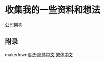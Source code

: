 # 收集我的一些资料和想法
[公司架构](company/README.md])
## 附录
makedown语法:[简体中文](http://wowubuntu.com/markdown/) [繁体中文](http://markdown.tw/)
